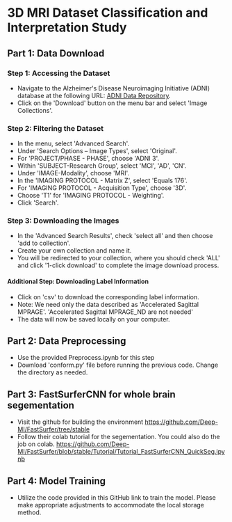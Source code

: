# 3D MRI Dataset Classification and Interpretation Study

## Part 1: Data Download

### Step 1: Accessing the Dataset
- Navigate to the Alzheimer's Disease Neuroimaging Initiative (ADNI) database at the following URL: [ADNI Data Repository](https://ida.loni.usc.edu/home/projectPage.jsp?project=ADNI).
- Click on the 'Download' button on the menu bar and select 'Image Collections'.

### Step 2: Filtering the Dataset
- In the menu, select 'Advanced Search'.
- Under 'Search Options – Image Types', select 'Original'.
- For 'PROJECT/PHASE - PHASE', choose 'ADNI 3'.
- Within 'SUBJECT-Research Group', select 'MCI', 'AD', 'CN'.
- Under 'IMAGE-Modality', choose 'MRI'.
- In the 'IMAGING PROTOCOL - Matrix Z', select 'Equals 176'.
- For 'IMAGING PROTOCOL - Acquisition Type', choose '3D'.
- Choose 'T1' for 'IMAGING PROTOCOL - Weighting'.
- Click 'Search'.

### Step 3: Downloading the Images
- In the 'Advanced Search Results', check 'select all' and then choose 'add to collection'.
- Create your own collection and name it.
- You will be redirected to your collection, where you should check 'ALL' and click '1-click download' to complete the image download process.

#### Additional Step: Downloading Label Information
- Click on 'csv' to download the corresponding label information.
- Note: We need only the data described as 'Accelerated Sagittal MPRAGE'. 'Accelerated Sagittal MPRAGE_ND are not needed'
- The data will now be saved locally on your computer.

## Part 2: Data Preprocessing
- Use the provided Preprocess.ipynb for this step
- Download 'conform.py' file before running the previous code. Change the directory as needed.

## Part 3: FastSurferCNN for whole brain segementation

- Visit the github for building the environment  https://github.com/Deep-MI/FastSurfer/tree/stable
- Follow their colab tutorial for the segementation. You could also do the job on colab. 
https://github.com/Deep-MI/FastSurfer/blob/stable/Tutorial/Tutorial_FastSurferCNN_QuickSeg.ipynb

## Part 4: Model Training

- Utilize the code provided in this GitHub link to train the model. Please make appropriate adjustments to accommodate the local storage method.
